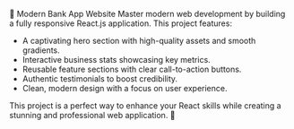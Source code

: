 🌟 Modern Bank App Website
Master modern web development by building a fully responsive React.js application. This project features:

- A captivating hero section with high-quality assets and smooth gradients.
- Interactive business stats showcasing key metrics.
- Reusable feature sections with clear call-to-action buttons.
- Authentic testimonials to boost credibility.
- Clean, modern design with a focus on user experience.

This project is a perfect way to enhance your React skills while creating a stunning and professional web application. 🚀
